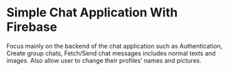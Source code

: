# Simple Chat Application With Firebase

Focus mainly on the backend of the chat application such as Authentication, Create group chats, Fetch/Send chat messages includes normal texts and images. Also allow user to change their profiles' names and pictures.

